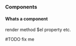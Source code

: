 ### <a name="components"></a> Components



#### Whats a component


render method
$el property
etc.

#TODO fix me
